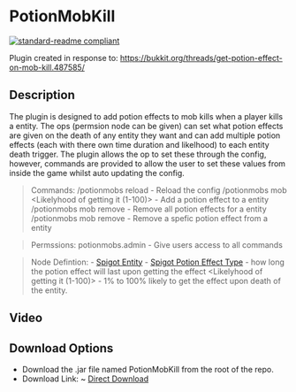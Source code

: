 # PotionMobKill

[![standard-readme compliant](https://img.shields.io/badge/readme%20style-standard-brightgreen.svg?style=flat-square)](https://github.com/RichardLitt/standard-readme)

Plugin created in response to: https://bukkit.org/threads/get-potion-effect-on-mob-kill.487585/

## Description
The plugin is designed to add potion effects to mob kills when a player kills a entity. The ops (permsion node can be given) can set what potion effects are given on the death of any entity they want and can add multiple potion effects (each with there own time duration and likelhood) to each entity death trigger. The plugin allows the op to set these through the config, however, commands are provided to allow the user to set these values from inside the game whilst auto updating the config.

> Commands:
/potionmobs reload - Reload the config
/potionmobs mob <EntityType> <PotionEffectType> <Duration Of Effect> <Likelyhood of getting it (1-100)> - Add a potion effect to a entity
/potionmobs mob remove <EntityType> - Remove all potion effects for a entity
/potionmobs mob <EntityType> remove <PotionEffectType> - Remove a spefic potion effect from a entity

> Permssions:
potionmobs.admin - Give users access to all commands

> Node Defintion:
 <EntityType> - [Spigot Entity](https://hub.spigotmc.org/javadocs/spigot/org/bukkit/entity/EntityType.html)
 <PotionEffectType> - [Spigot Potion Effect Type](https://hub.spigotmc.org/javadocs/bukkit/org/bukkit/potion/PotionEffectType.html)
 <Duration Of Effect> - how long the potion effect will last upon getting the effect
 <Likelyhood of getting it (1-100)> - 1% to 100% likely to get the effect upon death of the entity.

## Video

## Download Options
- Download the .jar file named PotionMobKill from the root of the repo.
- Download Link: ~ [Direct Download](https://onedrive.live.com/download?cid=BC6F02EA0BA906A0&resid=BC6F02EA0BA906A0%216362&authkey=AIIKlpmPIFXI8xg)

